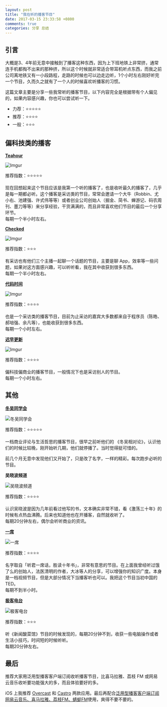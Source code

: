 ```yaml
---
layout: post
title: "我在听的播客节目"
date: 2017-03-15 23:33:58 +0800
comments: true
categories: 分享 总结
---
```


## 引言

大概是3、4年前无意中接触到了播客这种东西，因为上下班地铁上非常挤，通常连手机都掏不出来的那种挤，所以这个时候就非常适合带耳机听点东西，而我之前公司离地铁又有一小段路程，走路的时候也可以边走边听，1个小时左右刚好听完一个节目，久而久之就有了一个人的时候喜欢听播客的习惯。

这篇文章主要是分享一些我常听的播客节目，以下内容完全是根据带有个人偏见的，如果内容感兴趣，你也可以尝试听一下。

- 力荐：⭐⭐⭐⭐⭐
- 推荐：⭐⭐⭐⭐
- 一般：⭐⭐⭐

<!--more-->

## 偏科技类的播客

**[Teahour](http://teahour.fm/)**

![Imgur](http://i.imgur.com/NkYwn4Um.png)

推荐指数：⭐⭐⭐⭐⭐

现在回想起来这个节目应该是我第一个听的播客了，也是收听最久的播客了，几乎是每一期都必听。这个播客是采访类的节目，常常会邀请一个大牛（Robbin、尤小右、池建强、许式伟等等）或者创业公司创始人（掘金、简书、蝉游记、码农周刊、墨刀等等）来分享经验，干货满满的，而且非常喜欢他们节目的最后一个分享环节。  
每期一个半小时左右。


**[Checked](http://checked.fm/)**

![Imgur](http://i.imgur.com/igPHBMum.png)

推荐指数：⭐⭐⭐

有采访也有他们三个主播一起聊一个话题的节目，主要是聊 App，效率等一些问题，如果对这方面感兴趣，可以听听看，我在其中收获到很多东西。  
每期一个半小时左右。


**[代码时间](https://codetimecn.com/)**

![Imgur](http://i.imgur.com/FLfWCiGm.png)

推荐指数：⭐⭐⭐⭐

也是一个采访类的播客节目，目前为止采访的嘉宾大多数都来自于程序员（陈皓、郝培强、余凡等），也能收获到很多东西。  
每期一个小时左右。

**[迟早更新](http://www.weareones.com/2)**

![Imgur](http://i.imgur.com/GRPk4ITm.png)

推荐指数：⭐⭐⭐⭐

偏科技偏商业的播客节目，一般情况下也是采访别人的节目。  
每期一个小时左右。


## 其他

**[冬吴同学会](http://www.ximalaya.com/83432108/album/8475135/)**

![冬吴同学会](https://i.imgur.com/pDsR7ixl.png)

推荐指数：⭐⭐⭐⭐⭐

一档商业评论与生活哲思的播客节目，很早之前听他们的 《冬吴相对论》，认识他们的时候比较晚，刚开始听几期，他们就停播了。当时觉得挺可惜的。

前几个月无意中发现他们又开始了，只是改了名字，一样的精彩。每次跑步必听的节目。


**吴晓波频道**

![吴晓波频道](http://i.imgur.com/039Lx0d.png)

推荐指数：⭐⭐⭐⭐

认识吴晓波是因为几年前看过他写的书，文本确实非常不错，看《激荡三十年》的时候有点热血沸腾。后来也知道他也在开播客，自然就收听了。  
每期20分钟左右，偶尔会听听商业的资讯。

**[一席](http://www.yixi.tv/)**

![一席](http://i.imgur.com/Ezjbyy5m.png)

推荐指数：⭐⭐⭐⭐

名字取自「听君一席话，胜读十年书」，非常有意思的节目。在上面我曾经听过饿了么的创始人，法医清明的作者，大冰等人的分享，可以增强你的知识广度。本身是一档视频节目，但是大部分情况下当播客听也可以。我把这个节目当初中国的 TED。  
每期不到半小时。

**[极客电台](https://geek.wasai.org/)**

![极客电台](http://i.imgur.com/AnqWMTVm.png)

推荐指数：⭐⭐⭐

听《新闻酸菜馆》节目的时候发现的，每期20分钟不到，收获一些电脑操作或者生活小技巧，时间短的时候听听。  
每期20分钟左右。


## 最后

推荐大家用泛用型播客客户端订阅收听播客节目，比喜马拉雅、荔枝 FM 或网易云音乐收听要功能强大的多，而且体验要好的多。

iOS 上我推荐 [Overcast](https://itunes.apple.com/cn/app/overcast-podcast-player/id888422857?mt=8&uo=4&ct=pc&at=1010lmKs) 和 [Castro](https://itunes.apple.com/cn/app/castro-podcast-player/id1080840241?mt=8&uo=4&ct=pc&at=1010lmKs) 两款应用。最后再配合[泛用型播客客户端订阅网易云音乐、喜马拉雅、荔枝FM、蜻蜓FM](http://miao.li/2016/podcast_beta_miao_li/)使用，爽得不要不要的。



